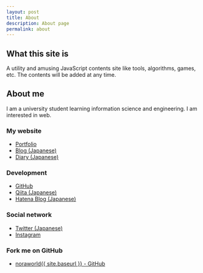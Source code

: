 ```yaml
---
layout: post
title: About
description: About page
permalink: about
---
```


## What this site is
A utility and amusing JavaScript contents site like tools, algorithms, games, etc. The contents will be added at any time.

## About me
I am a university student learning information science and engineering. I am interested in web.

### My website
<ul>
  <li><a href="https://noraworld.jp">Portfolio</a></li>
  <li><a href="https://noraworld.blog">Blog (Japanese)</a></li>
  <li><a href="https://diary.noraworld.jp">Diary (Japanese)</a></li>
</ul>

### Development
<ul>
  <li><a href="https://github.com/noraworld" target="_blank">GitHub</a></li>
  <li><a href="http://qiita.com/noraworld" target="_blank">Qiita (Japanese)</a></li>
  <li><a href="http://noraworld.hatenablog.com" target="_blank">Hatena Blog (Japanese)</a></li>
</ul>

### Social network
<ul>
  <li><a href="https://twitter.com/noraworld_jp" target="_blank">Twitter (Japanese)</a></li>
  <li><a href="https://www.instagram.com/noraworld_jp" target="_blank">Instagram</a></li>
</ul>

### Fork me on GitHub
<ul>
  <li><a href="https://github.com/noraworld{{ site.baseurl }}">noraworld{{ site.baseurl }} - GitHub</a></li>
</ul>
